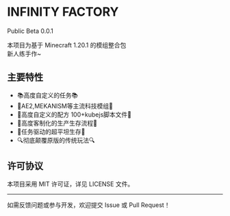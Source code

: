 # INFINITY FACTORY

Public Beta 0.0.1

本项目为基于 Minecraft 1.20.1 的模组整合包  
新人练手作~

## 主要特性

- 📚高度自定义的任务📚
- 🔧AE2,MEKANISM等主流科技模组🔧
- 📝高度自定义的配方 100+kubejs脚本文件📝
- 🌟高度客制化的生产生存流程🌟
- 📖任务驱动的超平坦生存📖
- 🔍彻底颠覆原版的传统玩法🔍


## 许可协议

本项目采用 MIT 许可证，详见 LICENSE 文件。

---

如需反馈问题或参与开发，欢迎提交 Issue 或 Pull Request！
